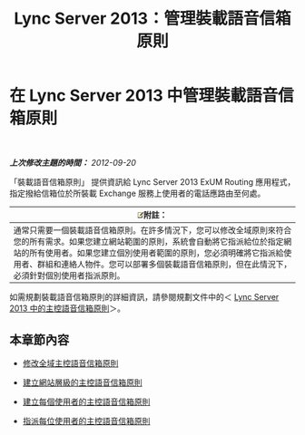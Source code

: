 ﻿---
title: Lync Server 2013：管理裝載語音信箱原則
TOCTitle: 管理裝載語音信箱原則
ms:assetid: 50ff22e3-9c8b-4a33-a72f-d149892acf53
ms:mtpsurl: https://technet.microsoft.com/zh-tw/library/Gg398332(v=OCS.15)
ms:contentKeyID: 49290897
ms.date: 08/10/2015
mtps_version: v=OCS.15
ms.translationtype: HT
---

# 在 Lync Server 2013 中管理裝載語音信箱原則

 

_**上次修改主題的時間：** 2012-09-20_

「裝載語音信箱原則」 提供資訊給 Lync Server 2013 ExUM Routing 應用程式，指定撥給信箱位於所裝載 Exchange 服務上使用者的電話應路由至何處。

<table>
<thead>
<tr class="header">
<th><img src="images/Gg398811.note(OCS.15).gif" title="note" alt="note" />附註：</th>
</tr>
</thead>
<tbody>
<tr class="odd">
<td>通常只需要一個裝載語音信箱原則。在許多情況下，您可以修改全域原則來符合您的所有需求。如果您建立網站範圍的原則，系統會自動將它指派給位於指定網站的所有使用者。如果您建立個別使用者範圍的原則，您必須明確將它指派給使用者、群組和連絡人物件。您可以部署多個裝載語音信箱原則，但在此情況下，必須針對個別使用者指派原則。</td>
</tr>
</tbody>
</table>


如需規劃裝載語音信箱原則的詳細資訊，請參閱規劃文件中的＜ [Lync Server 2013 中的主控語音信箱原則](lync-server-2013-hosted-voice-mail-policies.md)＞。

## 本章節內容

  - [修改全域主控語音信箱原則](lync-server-2013-modify-the-global-hosted-voice-mail-policy.md)

  - [建立網站層級的主控語音信箱原則](lync-server-2013-create-a-site-level-hosted-voice-mail-policy.md)

  - [建立每個使用者的主控語音信箱原則](lync-server-2013-create-a-per-user-hosted-voice-mail-policy.md)

  - [指派每位使用者的主控語音信箱原則](lync-server-2013-assign-a-per-user-hosted-voice-mail-policy.md)

